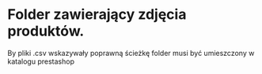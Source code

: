 # Folder zawierający zdjęcia produktów. 
By pliki .csv wskazywały poprawną ścieżkę folder musi być umieszczony w katalogu prestashop
